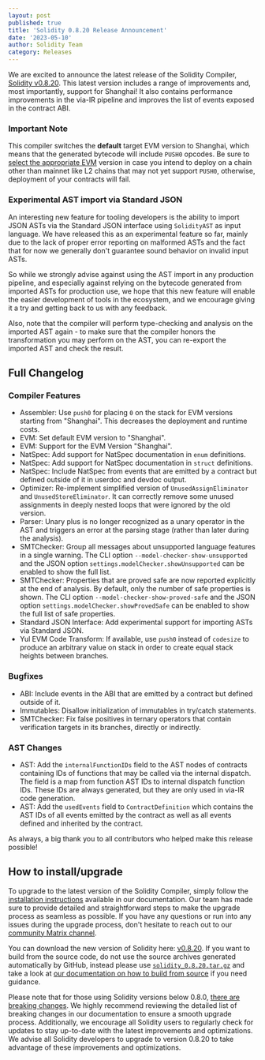 ```yaml
---
layout: post
published: true
title: 'Solidity 0.8.20 Release Announcement'
date: '2023-05-10'
author: Solidity Team
category: Releases
---
```



We are excited to announce the latest release of the Solidity Compiler, [Solidity v0.8.20](https://github.com/ethereum/solidity/releases/tag/v0.8.20). 
This latest version includes a range of improvements and, most importantly, support for Shanghai!
It also contains performance improvements in the via-IR pipeline and improves the list of events exposed in the contract ABI.

### Important Note

This compiler switches the **default** target EVM version to Shanghai, which means that the generated bytecode will include ``PUSH0`` opcodes.
Be sure to [select the appropriate EVM](https://docs.soliditylang.org/en/latest/using-the-compiler.html#setting-the-evm-version-to-target) version in case you intend to deploy on a chain other than mainnet like L2 chains that may not yet support ``PUSH0``,
otherwise, deployment of your contracts will fail.


### Experimental AST import via Standard JSON

An interesting new feature for tooling developers is the ability to import JSON ASTs via the Standard JSON interface using ``SolidityAST`` as input language.
We have released this as an experimental feature so far, mainly due to the lack of proper error reporting on malformed ASTs and the fact that for now we
generally don't guarantee sound behavior on invalid input ASTs.

So while we strongly advise against using the AST import in any production pipeline, and especially against relying on the bytecode generated from imported
ASTs for production use, we hope that this new feature will enable the easier development of tools in the ecosystem, and we encourage giving it a try and
getting back to us with any feedback.

Also, note that the compiler will perform type-checking and analysis on the imported AST again - to make sure that the compiler honors the transformation you
may perform on the AST, you can re-export the imported AST and check the result.

## Full Changelog

### Compiler Features
 * Assembler: Use ``push0`` for placing ``0`` on the stack for EVM versions starting from "Shanghai". This decreases the deployment and runtime costs.
 * EVM: Set default EVM version to "Shanghai".
 * EVM: Support for the EVM Version "Shanghai".
 * NatSpec: Add support for NatSpec documentation in ``enum`` definitions.
 * NatSpec: Add support for NatSpec documentation in ``struct`` definitions.
 * NatSpec: Include NatSpec from events that are emitted by a contract but defined outside of it in userdoc and devdoc output.
 * Optimizer: Re-implement simplified version of ``UnusedAssignEliminator`` and ``UnusedStoreEliminator``. It can correctly remove some unused assignments in deeply nested loops that were ignored by the old version.
 * Parser: Unary plus is no longer recognized as a unary operator in the AST and triggers an error at the parsing stage (rather than later during the analysis).
 * SMTChecker: Group all messages about unsupported language features in a single warning. The CLI option ``--model-checker-show-unsupported`` and the JSON option ``settings.modelChecker.showUnsupported`` can be enabled to show the full list.
 * SMTChecker: Properties that are proved safe are now reported explicitly at the end of analysis. By default, only the number of safe properties is shown. The CLI option ``--model-checker-show-proved-safe`` and the JSON option ``settings.modelChecker.showProvedSafe`` can be enabled to show the full list of safe properties.
 * Standard JSON Interface: Add experimental support for importing ASTs via Standard JSON.
 * Yul EVM Code Transform: If available, use ``push0`` instead of ``codesize`` to produce an arbitrary value on stack in order to create equal stack heights between branches.


### Bugfixes
 * ABI: Include events in the ABI that are emitted by a contract but defined outside of it.
 * Immutables: Disallow initialization of immutables in try/catch statements.
 * SMTChecker: Fix false positives in ternary operators that contain verification targets in its branches, directly or indirectly.


### AST Changes
 * AST: Add the ``internalFunctionIDs`` field to the AST nodes of contracts containing IDs of functions that may be called via the internal dispatch. The field is a map from function AST IDs to internal dispatch function IDs. These IDs are always generated, but they are only used in via-IR code generation.
 * AST: Add the ``usedEvents`` field to ``ContractDefinition`` which contains the AST IDs of all events emitted by the contract as well as all events defined and inherited by the contract.

As always, a big thank you to all contributors who helped make this release possible!

## How to install/upgrade
To upgrade to the latest version of the Solidity Compiler, 
simply follow the [installation instructions](https://docs.soliditylang.org/en/latest/installing-solidity.html) available in our documentation. 
Our team has made sure to provide detailed and straightforward steps to make the upgrade process as seamless as possible. 
If you have any questions or run into any issues during the upgrade process, 
don't hesitate to reach out to our [community Matrix channel](https://matrix.to/#/#ethereum_solidity:gitter.im). 

You can download the new version of Solidity here: [v0.8.20](https://github.com/ethereum/solidity/releases/tag/v0.8.20).
If you want to build from the source code, do not use the source archives generated automatically by GitHub, 
instead please use [`solidity_0.8.20.tar.gz`](https://github.com/ethereum/solidity/releases/download/v0.8.20/solidity_0.8.20.tar.gz)
and take a look at [our documentation on how to build from source](https://docs.soliditylang.org/en/v0.8.20/installing-solidity.html#building-from-source)
if you need guidance.

Please note that for those using Solidity versions below 0.8.0, [there are breaking changes](https://docs.soliditylang.org/en/v0.8.20/080-breaking-changes.html). 
We highly recommend reviewing the detailed list of breaking changes in our documentation to ensure a smooth upgrade process. 
Additionally, we encourage all Solidity users to regularly check for updates to stay up-to-date with the latest improvements and optimizations.
We advise all Solidity developers to upgrade to version 0.8.20 to take advantage of these improvements and optimizations.
